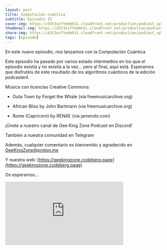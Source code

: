```yaml
---
layout: post
title: Computacion cuantica
subtitle: Episodio 15
cover-img: https://d3t3ozftmdmh3i.cloudfront.net/production/podcast_uploaded_nologo400/14743809/14743809-1619370372653-eb16be7dd0aee.jpg
thumbnail-img: https://d3t3ozftmdmh3i.cloudfront.net/production/podcast_uploaded_nologo400/14743809/14743809-1619370372653-eb16be7dd0aee.jpg
share-img: https://d3t3ozftmdmh3i.cloudfront.net/production/podcast_uploaded_nologo400/14743809/14743809-1619370372653-eb16be7dd0aee.jpg
tags: [episode]
---
```


En este nuevo episodio, nos lanzamos con la Computación Cuántica

Este episodio ha pasado por varios estado intermedios en los que el episodio existía y no existía a la vez... pero al final, aquí está. Esperamos que disfrutéis de este resultado de los algoritmos cuánticos de la edición podcasteril.

  

  

Música con licencias Creative Commons:

- Outa Town by Forget the Whale (via freemusicarchive.org)

- African Bliss by John Bartmann (via freemusicarchive.org)

- Rome (Capricorn) by RENAE (via jamendo.com)&nbsp;

  

¡Únete a nuestro canal de Gee King Zone Podcast en Discord!

También a nuestra comunidad en Telegram&nbsp;

Además, cualquier comentario es bienvenido y agradecido en GeeKingZone@proton.me

Y nuestra web: [https://geekingzone.codeberg.page](https://geekingzone.codeberg.page)

  

Os esperamos...
<iframe src='https://podcasters.spotify.com/pod/show/geekingzone/embed/episodes/Computacin-cuntica-e1ilm7a' height='204px' width='380px' frameborder='0' scrolling='no'></iframe>